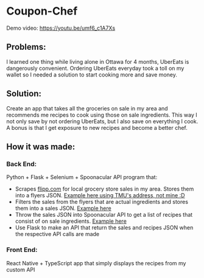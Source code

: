 # Coupon-Chef

Demo video: https://youtu.be/umf6_c1A7Xs

## Problems:
I learned one thing while living alone in Ottawa for 4 months, UberEats is dangerously convenient. Ordering UberEats everyday took a toll on my wallet so I needed a solution to start cooking more and save money.

## Solution:
Create an app that takes all the groceries on sale in my area and recommends me recipes to cook using those on sale ingredients. This way I not only save by not ordering UberEats, but I also save on everything I cook. A bonus is that I get exposure to new recipes and become a better chef.

## How it was made:
### Back End:
Python + Flask + Selenium + Spoonacular API program that:
- Scrapes [flipp.com](https://flipp.com) for local grocery store sales in my area. Stores them into a flyers JSON. [Example here using TMU's address, not mine :D](https://github.com/jasonntruong/Coupon-Chef/blob/master/backend/flyers.json)
- Filters the sales from the flyers that are actual ingredients and stores them into a sales JSON. [Example here](https://github.com/jasonntruong/Coupon-Chef/blob/master/backend/sales.json)
- Throw the sales JSON into Spoonacular API to get a list of recipes that consist of on sale ingredients. [Example here](https://github.com/jasonntruong/Coupon-Chef/blob/master/backend/recipes.json)
- Use Flask to make an API that return the sales and recipes JSON when the respective API calls are made

### Front End:
React Native + TypeScript app that simply displays the recipes from my custom API
